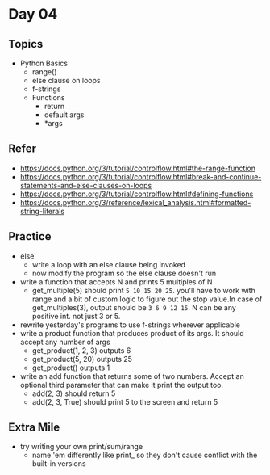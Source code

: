 # Day 04

## Topics

  - Python Basics
    - range()
    - else clause on loops
    - f-strings
    - Functions
      - return
      - default args
      - *args

## Refer

  - https://docs.python.org/3/tutorial/controlflow.html#the-range-function
  - https://docs.python.org/3/tutorial/controlflow.html#break-and-continue-statements-and-else-clauses-on-loops
  - https://docs.python.org/3/tutorial/controlflow.html#defining-functions
  - https://docs.python.org/3/reference/lexical_analysis.html#formatted-string-literals

## Practice
  - else
    - write a loop with an else clause being invoked
    - now modify the program so the else clause doesn't run
  - write a function that accepts N and prints 5 multiples of N 
    - get_multiple(5) should print `5 10 15 20 25`. you'll have to work with range and a bit of custom logic to figure out the stop value.In case of get_multiples(3), output should be `3 6 9 12 15`. N can be any positive int. not just 3 or 5.
  - rewrite yesterday's programs to use f-strings wherever applicable
  - write a product function that produces product of its args. It should accept any number of args
    - get_product(1, 2, 3) outputs 6
    - get_product(5, 20) outputs 25
    - get_product() outputs 1
  - write an add function that returns some of two numbers. Accept an optional third parameter that can make it print the output too.
    - add(2, 3) should return 5
    - add(2, 3, True) should print 5 to the screen and return 5

## Extra Mile

  - try writing your own print/sum/range
    - name 'em differently like print_ so they don't cause conflict with the built-in versions
